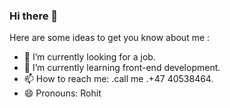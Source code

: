 ### Hi there 👋
<!--
**RohitAmdahl/RohitAmdahl** is a ✨ _special_ ✨ repository because its `README.md` (this file) appears on your GitHub profile.
-->

Here are some ideas to get you know about me :

- 🔭 I’m currently looking for a job.
- 🌱 I’m currently learning front-end development.
- 📫 How to reach me: .call me .+47 40538464.
- 😄 Pronouns: Rohit  
